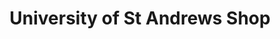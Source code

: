 ---
title: "University of St Andrews Shop"
url: /st-andrews/university-of-st-andrews-shop/
shop: gift
---